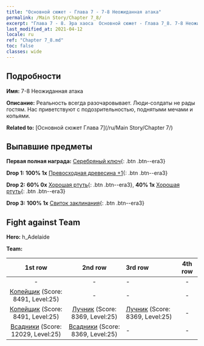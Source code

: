 ```yaml
---
title: "Основной сюжет - Глава 7 - 7-8 Неожиданная атака"
permalink: /Main Story/Chapter 7_8/
excerpt: "Глава 7 - 8. Эра хаоса  Основной сюжет - Глава 7_8. 7-8 Неожиданная атака"
last_modified_at: 2021-04-12
locale: ru
ref: "Chapter 7_8.md"
toc: false
classes: wide
---
```


## Подробности

 **Имя:** 7-8 Неожиданная атака

 **Описание:** Реальность всегда разочаровывает. Люди-солдаты не рады гостям. Нас приветствуют с подозрительностью, поднятыми мечами и копьями.

 **Related to:** [Основной сюжет Глава 7](/ru/Main Story/Chapter 7/)

## Выпавшие предметы

 **Первая полная награда:** [Серебряный ключ](/ru/Items/con_693/){: .btn .btn--era3}

 **Drop 1:** **100% 1x** [Превосходная древесина +1](/ru/Items/mat_20/){: .btn .btn--era3}

 **Drop 2:** **60% 0x** [Хорошая ртуть](/ru/Items/mat_14/){: .btn .btn--era3}, **40% 1x** [Хорошая ртуть](/ru/Items/mat_14/){: .btn .btn--era3}

 **Drop 3:** **100% 1x** [Свиток заклинания](/ru/Items/con_694/){: .btn .btn--era3}


## Fight against Team
 **Hero:** h_Adelaide

 **Team:**


  | 1st row | 2nd row | 3rd row | 4th row |
  |:----:|:----:|:----|:----:|
  | - | - | - | - |
  | [Копейщик](/ru/units/Pikeman/) (Score: 8491, Level:25)  | - | - | - |
  | [Копейщик](/ru/units/Pikeman/) (Score: 8491, Level:25)  | [Лучник](/ru/units/Marksman/) (Score: 8369, Level:25)  | [Лучник](/ru/units/Marksman/) (Score: 8369, Level:25)  | - |
  | [Всадники](/ru/units/Cavalier/) (Score: 12029, Level:25)  | [Всадники](/ru/units/Cavalier/) (Score: 8369, Level:25)  | - | - |


